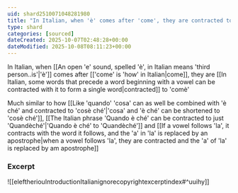 ```yaml
---
uid: shard2510071048281980
title: "In Italian, when 'è' comes after 'come', they are contracted to 'comè'"
type: shard
categories: [sourced]
dateCreated: 2025-10-07T02:48:28+00:00
dateModified: 2025-10-08T08:11:23+00:00
---
```

In Italian, when [[An open 'e' sound, spelled 'è', in Italian means 'third person..is'|'è']] comes after [['come' is 'how' in Italian|come]], they are [[In Italian, some words that precede a word beginning with a vowel can be contracted with it to form a single word|contracted]] to 'comè'

Much similar to how [[Like 'quando' 'cosa' can as well be combined with 'è ché' and contracted to 'cosè ché'|'cosa' and 'è ché' can be shortened to 'cosè ché']], [[The Italian phrase 'Quando è ché' can be contracted to just 'Quandèché'|'Quando è ché' to 'Quandèché']] and [[If a vowel follows 'la', it contracts with the word it follows, and the 'a' in 'la' is replaced by an apostrophe|when a vowel follows 'la', they are contracted and the 'a' of 'la' is replaced by am apostrophe]]
### Excerpt
![[eleftheriouIntroductionItalianignorecopyrightexcerptindex#^uuihy]]
